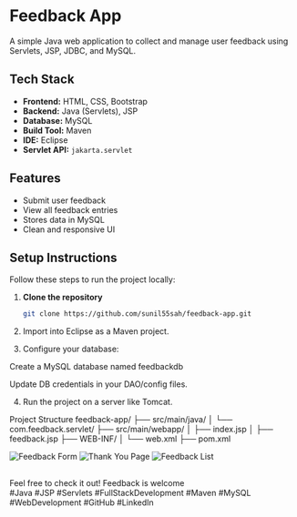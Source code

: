 # Feedback App

A simple Java web application to collect and manage user feedback using Servlets, JSP, JDBC, and MySQL.

##  Tech Stack

- **Frontend:** HTML, CSS, Bootstrap
- **Backend:** Java (Servlets), JSP
- **Database:** MySQL
- **Build Tool:** Maven
- **IDE:** Eclipse
- **Servlet API:** `jakarta.servlet`

##  Features

- Submit user feedback
- View all feedback entries
- Stores data in MySQL
- Clean and responsive UI

##  Setup Instructions

Follow these steps to run the project locally:

1. **Clone the repository**
   ```bash
   git clone https://github.com/sunil55sah/feedback-app.git
   
2. Import into Eclipse as a Maven project.

3. Configure your database:

  Create a MySQL database named feedbackdb

  Update DB credentials in your DAO/config files.

4. Run the project on a server like Tomcat.

 Project Structure
feedback-app/
├── src/main/java/
│   └── com.feedback.servlet/
├── src/main/webapp/
│   ├── index.jsp
│   ├── feedback.jsp
├── WEB-INF/
│   └── web.xml
├── pom.xml

![Feedback Form](https://github.com/sunil55sah/feedback-app/blob/main/feedback_form.jsp.png?raw=true)
![Thank You Page](https://github.com/sunil55sah/feedback-app/blob/main/thank_you.jsp.png?raw=true)
![Feedback List](https://github.com/sunil55sah/feedback-app/blob/main/feedback_list.jsp.png?raw=true)

##
Feel free to check it out! Feedback is welcome   
#Java #JSP #Servlets #FullStackDevelopment #Maven #MySQL #WebDevelopment #GitHub #LinkedIn
